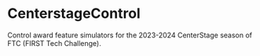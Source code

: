 # CenterstageControl
Control award feature simulators for the 2023-2024 CenterStage season of FTC (FIRST Tech Challenge).
